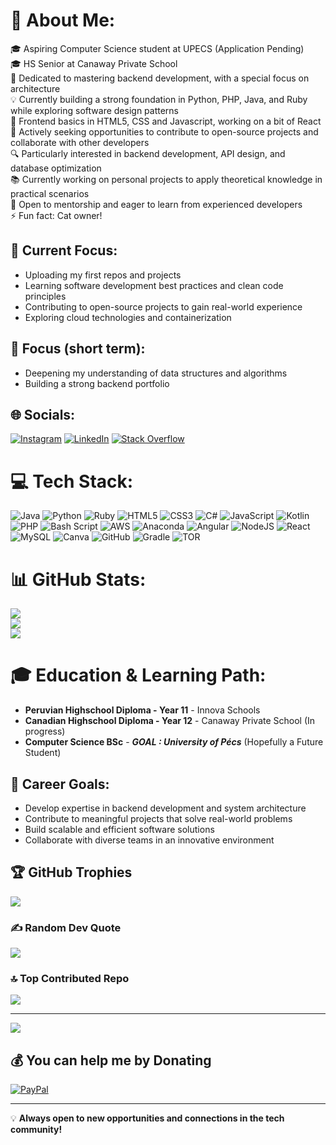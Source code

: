 # 💫 About Me:
🎓 Aspiring Computer Science student at UPECS (Application Pending)<br>
🎓 HS Senior at Canaway Private School<br>
🚀 Dedicated to mastering backend development, with a special focus on architecture<br>
💡 Currently building a strong foundation in Python, PHP, Java, and Ruby while exploring software design patterns<br>
🌱 Frontend basics in HTML5, CSS and Javascript, working on a bit of React<br>
👯 Actively seeking opportunities to contribute to open-source projects and collaborate with other developers<br>
🔍 Particularly interested in backend development, API design, and database optimization<br>
📚 Currently working on personal projects to apply theoretical knowledge in practical scenarios<br>
🤝 Open to mentorship and eager to learn from experienced developers<br>
⚡ Fun fact: Cat owner!

## 🎯 Current Focus:
- Uploading my first repos and projects
- Learning software development best practices and clean code principles
- Contributing to open-source projects to gain real-world experience
- Exploring cloud technologies and containerization

## 🎯 Focus (short term):
- Deepening my understanding of data structures and algorithms
- Building a strong backend portfolio
## 🌐 Socials:
[![Instagram](https://img.shields.io/badge/Instagram-%23E4405F.svg?logo=Instagram&logoColor=white)](https://instagram.com/polterwine_egoz) [![LinkedIn](https://img.shields.io/badge/LinkedIn-%230077B5.svg?logo=linkedin&logoColor=white)](https://linkedin.com/in/gabriel-gonzalez-polar-alanis) [![Stack Overflow](https://img.shields.io/badge/-Stackoverflow-FE7A16?logo=stack-overflow&logoColor=white)](https://stackoverflow.com/users/28932631) 

# 💻 Tech Stack:
![Java](https://img.shields.io/badge/java-%23ED8B00.svg?style=plastic&logo=openjdk&logoColor=white) ![Python](https://img.shields.io/badge/python-3670A0?style=plastic&logo=python&logoColor=ffdd54) ![Ruby](https://img.shields.io/badge/ruby-%23CC342D.svg?style=plastic&logo=ruby&logoColor=white) ![HTML5](https://img.shields.io/badge/html5-%23E34F26.svg?style=plastic&logo=html5&logoColor=white) ![CSS3](https://img.shields.io/badge/css3-%231572B6.svg?style=plastic&logo=css3&logoColor=white) ![C#](https://img.shields.io/badge/c%23-%23239120.svg?style=plastic&logo=csharp&logoColor=white) ![JavaScript](https://img.shields.io/badge/javascript-%23323330.svg?style=plastic&logo=javascript&logoColor=%23F7DF1E) ![Kotlin](https://img.shields.io/badge/kotlin-%237F52FF.svg?style=plastic&logo=kotlin&logoColor=white) ![PHP](https://img.shields.io/badge/php-%23777BB4.svg?style=plastic&logo=php&logoColor=white) ![Bash Script](https://img.shields.io/badge/bash_script-%23121011.svg?style=plastic&logo=gnu-bash&logoColor=white) ![AWS](https://img.shields.io/badge/AWS-%23FF9900.svg?style=plastic&logo=amazon-aws&logoColor=white) ![Anaconda](https://img.shields.io/badge/Anaconda-%2344A833.svg?style=plastic&logo=anaconda&logoColor=white) ![Angular](https://img.shields.io/badge/angular-%23DD0031.svg?style=plastic&logo=angular&logoColor=white) ![NodeJS](https://img.shields.io/badge/node.js-6DA55F?style=plastic&logo=node.js&logoColor=white) ![React](https://img.shields.io/badge/react-%2320232a.svg?style=plastic&logo=react&logoColor=%2361DAFB) ![MySQL](https://img.shields.io/badge/mysql-4479A1.svg?style=plastic&logo=mysql&logoColor=white) ![Canva](https://img.shields.io/badge/Canva-%2300C4CC.svg?style=plastic&logo=Canva&logoColor=white) ![GitHub](https://img.shields.io/badge/github-%23121011.svg?style=plastic&logo=github&logoColor=white) ![Gradle](https://img.shields.io/badge/Gradle-02303A.svg?style=plastic&logo=Gradle&logoColor=white) ![TOR](https://img.shields.io/badge/tor-%237E4798.svg?style=plastic&logo=tor-project&logoColor=white)


# 📊 GitHub Stats:
![](https://github-readme-stats.vercel.app/api?username=vasodeaguua6611&theme=monokai&hide_border=false&include_all_commits=true&count_private=true)<br/>
![](https://github-readme-streak-stats.herokuapp.com/?user=vasodeaguua6611&theme=monokai&hide_border=false)<br/>
![](https://github-readme-stats.vercel.app/api/top-langs/?username=vasodeaguua6611&theme=monokai&hide_border=false&include_all_commits=true&count_private=true&layout=compact)

# 🎓 Education & Learning Path:
- **Peruvian Highschool Diploma - Year 11** - Innova Schools
- **Canadian Highschool Diploma - Year 12** - Canaway Private School (In progress)
- **Computer Science BSc** - ***GOAL : University of Pécs*** (Hopefully a Future Student)


## 🌟 Career Goals:
- Develop expertise in backend development and system architecture
- Contribute to meaningful projects that solve real-world problems
- Build scalable and efficient software solutions
- Collaborate with diverse teams in an innovative environment

## 🏆 GitHub Trophies
![](https://github-profile-trophy.vercel.app/?username=vasodeaguua6611&theme=monokai&no-frame=false&no-bg=false&margin-w=4)

### ✍️ Random Dev Quote
![](https://quotes-github-readme.vercel.app/api?type=vetical&theme=tokyonight)

### 🔝 Top Contributed Repo
![](https://github-contributor-stats.vercel.app/api?username=vasodeaguua6611&limit=5&theme=dark&combine_all_yearly_contributions=true)

---
[![](https://visitcount.itsvg.in/api?id=vasodeaguua6611&icon=2&color=0)](https://visitcount.itsvg.in)

## 💰 You can help me by Donating
[![PayPal](https://img.shields.io/badge/PayPal-00457C?style=for-the-badge&logo=paypal&logoColor=white)](https://paypal.me/https://www.paypal.com/paypalme/vasodeaguAa)

---
💡 **Always open to new opportunities and connections in the tech community!**
  
<!-- Proudly created with GPRM ( https://gprm.itsvg.in ) -->
